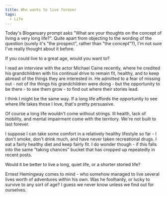 ```yaml
---
title: Who wants to live forever
tags:
  - Life
---
```


Today's Bloganuary prompt asks "What are your thoughts on the concept of living a very long life?". Quite apart from objecting to the wording of the question (surely it's "the prospect", rather than "the concept"?), I'm not sure I've really thought about it before.


If you could live to a great age, would you want to?


I read an interview with the actor Michael Caine recently, where he credited his grandchildren with his continual drive to remain fit, healthy, and to keep abreast of the things they are interested in. He admitted to a fear of missing out - not of the things his grandchildren were doing - but the opportunity to be there - to see them grow - to find out where their stories lead.


I think I might be the same way. If a long life affords the opportunity to see where life takes those I love, that's pretty persuasive.


Of course a long life wouldn't come without strings. Ill health, lack of mobility, and mental impairment come with the territory. We're not built to last forever.


I suppose I can take some comfort in a relatively healthy lifestyle so far - I don't smoke, don't drink much, and have never taken recreational drugs. I eat a fairly healthy diet and keep fairly fit. I do wonder though - if this falls into the same "taking chances" bucket that has cropped up repeatedly in recent posts.


Would it be better to live a long, quiet life, or a shorter storied life?


Ernest Hemingway comes to mind - who somehow managed to live several lives worth of adventures within his own. Was he foolhardy, or lucky to survive to any sort of age? I guess we never know unless we find out for ourselves.


